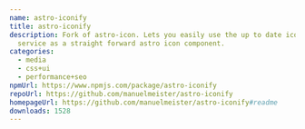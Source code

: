 ```yaml
---
name: astro-iconify
title: astro-iconify
description: Fork of astro-icon. Lets you easily use the up to date iconify
  service as a straight forward astro icon component.
categories:
  - media
  - css+ui
  - performance+seo
npmUrl: https://www.npmjs.com/package/astro-iconify
repoUrl: https://github.com/manuelmeister/astro-iconify
homepageUrl: https://github.com/manuelmeister/astro-iconify#readme
downloads: 1528
---
```

